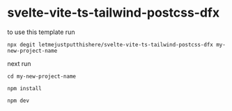 # svelte-vite-ts-tailwind-postcss-dfx

to use this template run

`npx degit letmejustputthishere/svelte-vite-ts-tailwind-postcss-dfx my-new-project-name`

next run

`cd my-new-project-name`

`npm install`

`npm dev`
